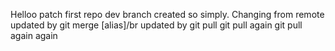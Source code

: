 Helloo
patch
first repo
dev branch created so simply.
Changing from remote updated by git merge [alias]/br
updated by git pull
git pull again
git pull again again
